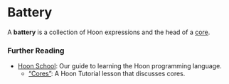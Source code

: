 # Battery

A **battery** is a collection of Hoon expressions and the head of a [core](core).

### Further Reading

- [Hoon School](../courses/hoon-school): Our guide to learning the Hoon programming language.
  - [“Cores”](../courses/hoon-school/F-cores#cores): A Hoon Tutorial lesson that discusses cores.
